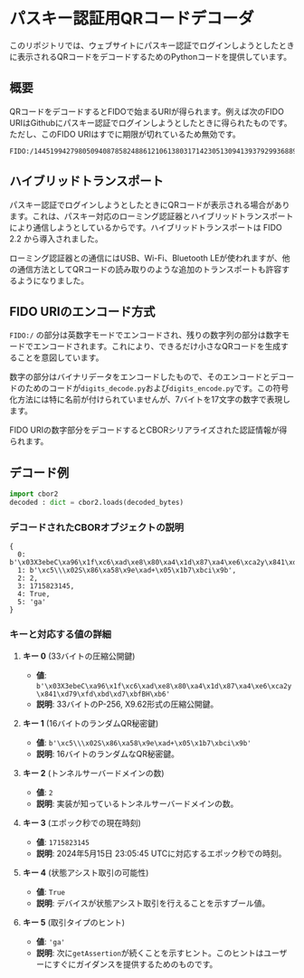 # パスキー認証用QRコードデコーダ

このリポジトリでは、ウェブサイトにパスキー認証でログインしようとしたときに表示されるQRコードをデコードするためのPythonコードを提供しています。

## 概要

QRコードをデコードするとFIDOで始まるURIが得られます。例えば次のFIDO URIはGithubにパスキー認証でログインしようとしたときに得られたものです。ただし、このFIDO URIはすでに期限が切れているため無効です。

```
FIDO:/144519942798050940878582488612106138031714230513094139379299368895081878828178926639100664952474023496122943190653681470073382838502067711648524250383106107096654083332
```

## ハイブリッドトランスポート

パスキー認証でログインしようとしたときにQRコードが表示される場合があります。これは、パスキー対応のローミング認証器とハイブリッドトランスポートにより通信しようとしているからです。ハイブリッドトランスポートは FIDO 2.2 から導入されました。

ローミング認証器との通信にはUSB、Wi-Fi、Bluetooth LEが使われますが、他の通信方法としてQRコードの読み取りのような追加のトランスポートも許容するようになりました。

## FIDO URIのエンコード方式

`FIDO:/` の部分は英数字モードでエンコードされ、残りの数字列の部分は数字モードでエンコードされます。これにより、できるだけ小さなQRコードを生成することを意図しています。

数字の部分はバイナリデータをエンコードしたもので、そのエンコードとデコードのためのコードが`digits_decode.py`および`digits_encode.py`です。この符号化方法には特に名前が付けられていませんが、7バイトを17文字の数字で表現します。

FIDO URIの数字部分をデコードするとCBORシリアライズされた認証情報が得られます。

## デコード例

```python
import cbor2
decoded : dict = cbor2.loads(decoded_bytes)
```



### デコードされたCBORオブジェクトの説明

```plaintext
{
  0: b'\x03X3ebeC\xa96\x1f\xc6\xad\xe8\x80\xa4\x1d\x87\xa4\xe6\xca2y\x841\xd79\xfd\xbd\xd7\xbfBH\xb6',
  1: b'\xc5\\\x02S\x86\xa58\x9e\xad+\x05\x1b7\xbci\x9b',
  2: 2,
  3: 1715823145,
  4: True,
  5: 'ga'
}
```

### キーと対応する値の詳細

1. **キー 0** (33バイトの圧縮公開鍵)
   - **値**: `b'\x03X3ebeC\xa96\x1f\xc6\xad\xe8\x80\xa4\x1d\x87\xa4\xe6\xca2y\x841\xd79\xfd\xbd\xd7\xbfBH\xb6'`
   - **説明**: 33バイトのP-256, X9.62形式の圧縮公開鍵。

2. **キー 1** (16バイトのランダムQR秘密鍵)
   - **値**: `b'\xc5\\\x02S\x86\xa58\x9e\xad+\x05\x1b7\xbci\x9b'`
   - **説明**: 16バイトのランダムなQR秘密鍵。

3. **キー 2** (トンネルサーバードメインの数)
   - **値**: `2`
   - **説明**: 実装が知っているトンネルサーバードメインの数。

4. **キー 3** (エポック秒での現在時刻)
   - **値**: `1715823145`
   - **説明**: 2024年5月15日 23:05:45 UTCに対応するエポック秒での時刻。

5. **キー 4** (状態アシスト取引の可能性)
   - **値**: `True`
   - **説明**: デバイスが状態アシスト取引を行えることを示すブール値。

6. **キー 5** (取引タイプのヒント)
   - **値**: `'ga'`
   - **説明**: 次に`getAssertion`が続くことを示すヒント。このヒントはユーザーにすぐにガイダンスを提供するためのものです。
   